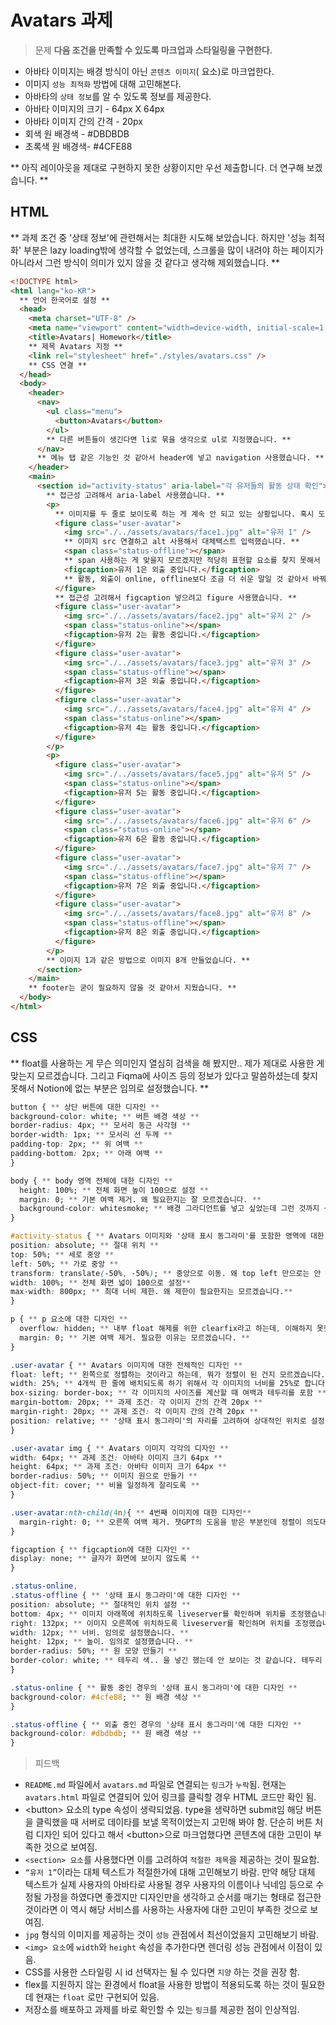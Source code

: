 # Avatars 과제

> 문제
> **다음 조건을 만족할 수 있도록 마크업과 스타일링을 구현한다.**

- 아바타 이미지는 배경 방식이 아닌 `콘텐츠 이미지`(<img> 요소)로 마크업한다.
- 이미지 `성능 최적화` 방법에 대해 고민해본다.
- 아바타의 `상태 정보`를 알 수 있도록 정보를 제공한다.
- 아바타 이미지의 크기 - 64px X 64px
- 아바타 이미지 간의 간격 - 20px
- 회색 원 배경색 - #DBDBDB
- 초록색 원 배경색- #4CFE88

** 아직 레이아웃을 제대로 구현하지 못한 상황이지만 우선 제출합니다. 더 연구해 보겠습니다. **

## HTML

** 과제 조건 중 '상태 정보'에 관련해서는 최대한 시도해 보았습니다. 하지만 '성능 최적화' 부분은 lazy loading밖에 생각할 수 없었는데, 스크롤을 많이 내려야 하는 페이지가 아니라서 그런 방식이 의미가 있지 않을 것 같다고 생각해 제외했습니다. **

```html
<!DOCTYPE html>
<html lang="ko-KR">
  ** 언어 한국어로 설정 **
  <head>
    <meta charset="UTF-8" />
    <meta name="viewport" content="width=device-width, initial-scale=1.0" />
    <title>Avatars| Homework</title>
    ** 제목 Avatars 지정 **
    <link rel="stylesheet" href="./styles/avatars.css" />
    ** CSS 연결 **
  </head>
  <body>
    <header>
      <nav>
        <ul class="menu">
          <button>Avatars</button>
        </ul>
        ** 다른 버튼들이 생긴다면 li로 묶을 생각으로 ul로 지정했습니다. **
      </nav>
      ** 메뉴 탭 같은 기능인 것 같아서 header에 넣고 navigation 사용했습니다. **
    </header>
    <main>
      <section id="activity-status" aria-label="각 유저들의 활동 상태 확인">
        ** 접근성 고려해서 aria-label 사용했습니다. **
        <p>
          ** 이미지를 두 줄로 보이도록 하는 게 계속 안 되고 있는 상황입니다. 혹시 도움이 될까 싶어서 p로 4개씩 구분해 보았습니다. **
          <figure class="user-avatar">
            <img src="./../assets/avatars/face1.jpg" alt="유저 1" />
            ** 이미지 src 연결하고 alt 사용해서 대체택스트 입력했습니다. **
            <span class="status-offline"></span>
            ** span 사용하는 게 맞을지 모르겠지만 적당히 표현할 요소를 찾지 못해서 span 사용했습니다. **
            <figcaption>유저 1은 외출 중입니다.</figcaption>
            ** 활동, 외출이 online, offline보다 조금 더 쉬운 말일 것 같아서 바꿔봤습니다. ** ** 상태가 고정되어 있으면 의미가 없을 것 같아서 span class와 figcaption이 실제 상태에 따라서 같이 변화할 수 있도록 하고 싶었는데, 다른 방법을 찾지 못했습니다. **
          </figure>
          ** 접근성 고려해서 figcaption 넣으려고 figure 사용했습니다. **
          <figure class="user-avatar">
            <img src="./../assets/avatars/face2.jpg" alt="유저 2" />
            <span class="status-online"></span>
            <figcaption>유저 2는 활동 중입니다.</figcaption>
          </figure>
          <figure class="user-avatar">
            <img src="./../assets/avatars/face3.jpg" alt="유저 3" />
            <span class="status-offline"></span>
            <figcaption>유저 3은 외출 중입니다.</figcaption>
          </figure>
          <figure class="user-avatar">
            <img src="./../assets/avatars/face4.jpg" alt="유저 4" />
            <span class="status-online"></span>
            <figcaption>유저 4는 활동 중입니다.</figcaption>
          </figure>
        </p>
        <p>
          <figure class="user-avatar">
            <img src="./../assets/avatars/face5.jpg" alt="유저 5" />
            <span class="status-online"></span>
            <figcaption>유저 5는 활동 중입니다.</figcaption>
          </figure>
          <figure class="user-avatar">
            <img src="./../assets/avatars/face6.jpg" alt="유저 6" />
            <span class="status-online"></span>
            <figcaption>유저 6은 활동 중입니다.</figcaption>
          </figure>
          <figure class="user-avatar">
            <img src="./../assets/avatars/face7.jpg" alt="유저 7" />
            <span class="status-offline"></span>
            <figcaption>유저 7은 외출 중입니다.</figcaption>
          </figure>
          <figure class="user-avatar">
            <img src="./../assets/avatars/face8.jpg" alt="유저 8" />
            <span class="status-offline"></span>
            <figcaption>유저 8은 외출 중입니다.</figcaption>
          </figure>
        </p>
        ** 이미지 1과 같은 방법으로 이미지 8개 만들었습니다. **
      </section>
    </main>
    ** footer는 굳이 필요하지 않을 것 같아서 지웠습니다. **
  </body>
</html>
```

## CSS

** float를 사용하는 게 무슨 의미인지 열심히 검색을 해 봤지만.. 제가 제대로 사용한 게 맞는지 모르겠습니다. 그리고 Fiqma에 사이즈 등의 정보가 있다고 말씀하셨는데 찾지 못해서 Notion에 없는 부분은 임의로 설정했습니다. **

```css
button { ** 상단 버튼에 대한 디자인 **
background-color: white; ** 버튼 배경 색상 **
border-radius: 4px; ** 모서리 둥근 사각형 **
border-width: 1px; ** 모서리 선 두께 **
padding-top: 2px; ** 위 여백 **
padding-bottom: 2px; ** 아래 여백 **
}

body { ** body 영역 전체에 대한 디자인 **
  height: 100%; ** 전체 화면 높이 100으로 설정 **
  margin: 0; ** 기본 여백 제거. 왜 필요한지는 잘 모르겠습니다. **
  background-color: whitesmoke; ** 배경 그라디언트를 넣고 싶었는데 그런 것까지 신경쓸 수 있는 상황이 아니어서 우선 색상으로 넣었습니다.**
}

#activity-status { ** Avatars 이미지와 '상태 표시 동그라미'를 포함한 영역에 대한 디자인 **
position: absolute; ** 절대 위치 **
top: 50%; ** 세로 중앙 **
left: 50%; ** 가로 중앙 **
transform: translate(-50%, -50%); ** 중앙으로 이동. 왜 top left 만으로는 안 되는 것인지 모르겠지만 필요하다고 해서 넣었습니다. **
width: 100%; ** 전체 화면 넓이 100으로 설정**
max-width: 800px; ** 최대 너비 제한. 왜 제한이 필요한지는 모르겠습니다.**
}

p { ** p 요소에 대한 디자인 **
  overflow: hidden; ** 내부 float 해제를 위한 clearfix라고 하는데, 이해하지 못했습니다.**
  margin: 0; ** 기본 여백 제거. 필요한 이유는 모르겠습니다. **
}

.user-avatar { ** Avatars 이미지에 대한 전체적인 디자인 **
float: left; ** 왼쪽으로 정렬하는 것이라고 하는데, 뭐가 정렬이 된 건지 모르겠습니다. **
width: 25%; ** 4개씩 한 줄에 배치되도록 하기 위해서 각 이미지의 너비를 25%로 합니다. 챗GPT의 도움을 받은 부분인데 의도대로 나오지도 않고, 아직 완전하게 이해하지도 못한 것 같습니다. **
box-sizing: border-box; ** 각 이미지의 사이즈를 계산할 때 여백과 테두리를 포함 **
margin-bottom: 20px; ** 과제 조건: 각 이미지 간의 간격 20px **
margin-right: 20px; ** 과제 조건: 각 이미지 간의 간격 20px **
position: relative; ** '상태 표시 동그라미'의 자리를 고려하여 상대적인 위치로 설정 **
}

.user-avatar img { ** Avatars 이미지 각각의 디자인 **
width: 64px; ** 과제 조건: 아바타 이미지 크기 64px **
height: 64px; ** 과제 조건: 아바타 이미지 크기 64px **
border-radius: 50%; ** 이미지 원으로 만들기 **
object-fit: cover; ** 비율 일정하게 잘리도록 **
}

.user-avatar:nth-child(4n){ ** 4번째 이미지에 대한 디자인**
  margin-right: 0; ** 오른쪽 여백 제거. 챗GPT의 도움을 받은 부분인데 정렬이 의도대로 되지 않고 있는 상황이라 필요한 이유를 모르겠습니다. **
}

figcaption { ** figcaption에 대한 디자인 **
display: none; ** 글자가 화면에 보이지 않도록 **
}

.status-online,
.status-offline { ** '상태 표시 동그라미'에 대한 디자인 **
position: absolute; ** 절대적인 위치 설정 **
bottom: 4px; ** 이미지 아래쪽에 위치하도록 liveserver를 확인하며 위치를 조정했습니다. **
right: 132px; ** 이미지 오른쪽에 위치하도록 liveserver를 확인하며 위치를 조정했습니다. **
width: 12px; ** 너비. 임의로 설정했습니다. **
height: 12px; ** 높이. 임의로 설정했습니다. **
border-radius: 50%; ** 원 모양 만들기 **
border-color: white; ** 테두리 색.. 을 넣긴 했는데 안 보이는 것 같습니다. 테두리 선 두께를 지정하지 않아서 안 보이는 것으로 짐작하고 있습니다.**
}

.status-online { ** 활동 중인 경우의 '상태 표시 동그라미'에 대한 디자인 **
background-color: #4cfe88; ** 원 배경 색상 **
}

.status-offline { ** 외출 중인 경우의 '상태 표시 동그라미'에 대한 디자인 **
background-color: #dbdbdb; ** 원 배경 색상 **
}
```

> 피드백

- `README.md` 파일에서 `avatars.md` 파일로 연결되는 `링크`가 `누락`됨. 현재는 `avatars.html` 파일로 연결되어 있어 링크를 클릭할 경우 HTML 코드만 확인 됨.
- \<button> 요소의 type 속성이 생략되었음. type을 생략하면 submit임 해당 버튼을 클릭했을 때 서버로 데이타를 보낼 목적이었는지 고민해 봐야 함.
  단순히 버튼 처럼 디자인 되어 있다고 해서 \<button>으로 마크업했다면 콘텐츠에 대한 고민이 부족한 것으로 보여짐.
- `<section> 요소`를 사용했다면 이를 고려하여 `적절한 제목`을 제공하는 것이 필요함.
- `“유저 1”`이라는 대체 텍스트가 적절한가에 대해 고민해보기 바람.
  만약 해당 대체 텍스트가 실제 사용자의 아바타로 사용될 경우 사용자의 이름이나 닉네임 등으로 수정될 가정을 하였다면 좋겠지만 디자인만을 생각하고 순서를 매기는 형태로 접근한 것이라면 이 역시 해당 서비스를 사용하는 사용자에 대한 고민이 부족한 것으로 보여짐.
- `jpg` 형식의 이미지를 제공하는 것이 `성능` 관점에서 최선이었을지 고민해보기 바람.
- `<img> 요소`에 `width`와 `height` 속성을 추가한다면 렌더링 성능 관점에서 이점이 있음.
- CSS를 사용한 스타일링 시 id 선택자는 될 수 있다면 `지양` 하는 것을 권장 함.
- flex를 지원하지 않는 환경에서 float을 사용한 방법이 적용되도록 하는 것이 필요한데 현재는 `float` 로만 구현되어 있음.
- 저장소를 배포하고 과제를 바로 확인할 수 있는 `링크`를 제공한 점이 인상적임.
